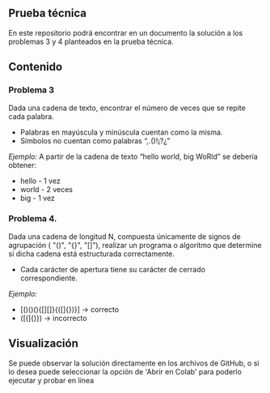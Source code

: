 ## Prueba técnica

En este repositorio podrá encontrar en un documento la solución a los problemas 3 y 4 planteados en la prueba técnica.

## Contenido

### Problema 3
Dada una cadena de texto, encontrar el número de veces que se repite cada palabra.
- Palabras en mayúscula y minúscula cuentan como la misma.
-	Símbolos no cuentan como palabras “,.()!¡?¿”

_Ejemplo:_ A partir de la cadena de texto “hello world, big WoRld” se debería obtener:
- hello - 1 vez
- world - 2 veces
- big - 1 vez

### Problema 4.
Dada una cadena de longitud N, compuesta únicamente de signos de agrupación ( "()", "{}", "[]”), realizar un programa o algoritmo que determine si dicha cadena está estructurada correctamente.
- Cada carácter de apertura tiene su carácter de cerrado correspondiente.

_Ejemplo:_ 
- [()()(){[][]}{([]{})}]	-> correcto
- ([(]{)})	-> incorrecto

## Visualización
Se puede observar la solución directamente en los archivos de GitHub, o si lo desea puede seleccionar la opción de 'Abrir en Colab' para poderlo ejecutar y probar en línea 
